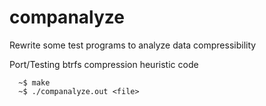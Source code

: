 # companalyze
Rewrite some test programs to analyze data compressibility

Port/Testing btrfs compression heuristic code

```
  ~$ make
  ~$ ./companalyze.out <file>
```
